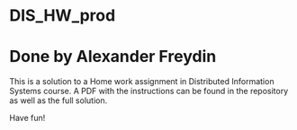 # DIS_HW_prod
# Done by Alexander Freydin

This is a solution to a Home work assignment in Distributed Information Systems course.
A PDF with the instructions can be found in the repository as well as the full solution.

Have fun!

